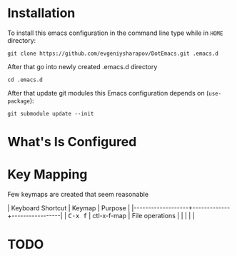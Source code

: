 # Installation

To install this emacs configuration in the command line type while in `HOME` directory:

    git clone https://github.com/evgeniysharapov/DotEmacs.git .emacs.d

After that go into newly created .emacs.d directory

    cd .emacs.d

After that update git modules this Emacs configuration depends on (`use-package`):

    git submodule update --init


# What's Is Configured

# Key Mapping

Few keymaps are created that seem reasonable

| Keyboard Shortcut | Keymap      | Purpose         |
|-------------------+-------------+-----------------|
| <kbd>C-x f</kbd>  | ctl-x-f-map | File operations |
|                   |             |                 |


# TODO #


